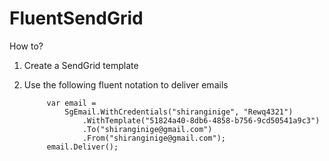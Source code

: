 FluentSendGrid
==============

How to? 

1. Create a SendGrid template 

2. Use the following fluent notation to deliver emails 

            var email =
                SgEmail.WithCredentials("shiranginige", "Rewq4321")
                    .WithTemplate("51824a40-8db6-4858-b756-9cd50541a9c3")
                    .To("shiranginige@gmail.com")
                    .From("shiranginige@gmail.com");
            email.Deliver();
            
